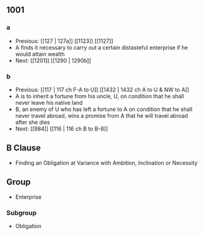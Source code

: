 ## 1001
### a
- Previous: [[127 | 127a]] [[1123]] [[1127]] 
- A finds it necessary to carry out a certain distasteful enterprise if he would attain wealth
- Next: [[1201]] [[1290 | 1290b]] 

### b
- Previous: [[117 | 117 ch F-A to U]] [[1432 | 1432 ch A to U &amp; NW to A]] 
- A is to inherit a fortune from his uncle, U, on condition that he shall never leave his native land
- B, an enemy of U who has left a fortune to A on condition that he shall never travel abroad, wins a promise from A that he will travel abroad after she dies
- Next: [[984]] [[116 | 116 ch B to B-8]] 

## B Clause
- Finding an Obligation at Variance with Ambition, Inclination or Necessity

## Group
- Enterprise

### Subgroup
- Obligation

